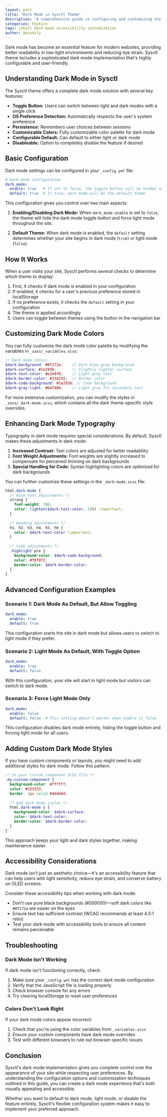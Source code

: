 ```yaml
---
layout: post
title: "Dark Mode in Sysctl Theme"
description: "A comprehensive guide to configuring and customizing the dark mode feature in your Sysctl Jekyll theme"
categories: Feature
tags: jekyll dark-mode accessibility customization
author: Awcodify
---
```


Dark mode has become an essential feature for modern websites, providing better readability in low-light environments and reducing eye strain. Sysctl theme includes a sophisticated dark mode implementation that's highly configurable and user-friendly.

<!--more-->

## Understanding Dark Mode in Sysctl

The Sysctl theme offers a complete dark mode solution with several key features:

- **Toggle Button:** Users can switch between light and dark modes with a single click
- **OS Preference Detection:** Automatically respects the user's system preference
- **Persistence:** Remembers user choices between sessions
- **Customizable Colors:** Fully customizable color palette for dark mode
- **Configurable Default:** Can default to either light or dark mode
- **Disableable:** Option to completely disable the feature if desired

## Basic Configuration

Dark mode settings can be configured in your `_config.yml` file:

```yaml
# Dark mode configuration
dark_mode:
  enable: true   # If set to false, the toggle button will be hidden and light mode forced
  default: true  # If true, dark mode will be the default theme
```

This configuration gives you control over two main aspects:

1. **Enabling/Disabling Dark Mode:** When `dark_mode.enable` is set to `false`, the theme will hide the dark mode toggle button and force light mode throughout the site.

2. **Default Theme:** When dark mode is enabled, the `default` setting determines whether your site begins in dark mode (`true`) or light mode (`false`).

## How It Works

When a user visits your site, Sysctl performs several checks to determine which theme to display:

1. First, it checks if dark mode is enabled in your configuration
2. If enabled, it checks for a user's previous preference stored in localStorage
3. If no preference exists, it checks the `default` setting in your configuration
4. The theme is applied accordingly
5. Users can toggle between themes using the button in the navigation bar

## Customizing Dark Mode Colors

You can fully customize the dark mode color palette by modifying the variables in `_sass/_variables.scss`:

```scss
// Dark mode colors
$dark-background: #0f172a;    // Dark blue-gray background
$dark-surface: #1e293b;       // Slightly lighter surface
$dark-text-color: #e2e8f0;    // Light gray text
$dark-border-color: #334155;  // Border color
$dark-code-background: #1e293b; // Code background
$dark-gray-light: #64748b;    // Light gray for secondary text
```

For more extensive customization, you can modify the styles in `_sass/_dark-mode.scss`, which contains all the dark theme-specific style overrides.

## Enhancing Dark Mode Typography

Typography in dark mode requires special considerations. By default, Sysctl makes these adjustments in dark mode:

1. **Increased Contrast:** Text colors are adjusted for better readability
2. **Font Weight Adjustments:** Font weights are slightly increased to compensate for perceived thinning on dark backgrounds
3. **Special Handling for Code:** Syntax highlighting colors are optimized for dark backgrounds

You can further customize these settings in the `_dark-mode.scss` file:

```scss
html.dark-mode {
  /* Base font adjustments */
  strong {
    font-weight: 700; 
    color: lighten($dark-text-color, 10%) !important;
  }
  
  /* Heading adjustments */
  h1, h2, h3, h4, h5, h6 {
    color: $dark-text-color !important;
  }
  
  /* Code adjustments */
  .highlight pre {
    background-color: $dark-code-background;
    color: #f8f8f2;
    border-color: $dark-border-color;
  }
}
```

## Advanced Configuration Examples

### Scenario 1: Dark Mode As Default, But Allow Toggling

```yaml
dark_mode:
  enable: true
  default: true
```

This configuration starts the site in dark mode but allows users to switch to light mode if they prefer.

### Scenario 2: Light Mode As Default, With Toggle Option

```yaml
dark_mode:
  enable: true
  default: false
```

With this configuration, your site will start in light mode but visitors can switch to dark mode.

### Scenario 3: Force Light Mode Only

```yaml
dark_mode:
  enable: false
  default: false  # This setting doesn't matter when enable is false
```

This configuration disables dark mode entirely, hiding the toggle button and forcing light mode for all users.

## Adding Custom Dark Mode Styles

If you have custom components or layouts, you might need to add additional styles for dark mode. Follow this pattern:

```scss
/* In your custom component SCSS file */
.my-custom-component {
  background-color: #ffffff;
  color: #333333;
  border: 1px solid #dddddd;
  
  /* Add dark mode styles */
  html.dark-mode & {
    background-color: $dark-surface;
    color: $dark-text-color;
    border-color: $dark-border-color;
  }
}
```

This approach keeps your light and dark styles together, making maintenance easier.

## Accessibility Considerations

Dark mode isn't just an aesthetic choice—it's an accessibility feature that can help users with light sensitivity, reduce eye strain, and conserve battery on OLED screens.

Consider these accessibility tips when working with dark mode:

- Don't use pure black backgrounds (#000000)—soft dark colors like `#0f172a` are easier on the eyes
- Ensure text has sufficient contrast (WCAG recommends at least 4.5:1 ratio)
- Test your dark mode with accessibility tools to ensure all content remains perceivable

## Troubleshooting

### Dark Mode Isn't Working

If dark mode isn't functioning correctly, check:

1. Make sure your `_config.yml` has the correct dark mode configuration
2. Verify that the JavaScript file is loading properly
3. Check browser console for any errors
4. Try clearing localStorage to reset user preferences

### Colors Don't Look Right

If your dark mode colors appear incorrect:

1. Check that you're using the color variables from `_variables.scss`
2. Ensure your custom components have dark mode overrides
3. Test with different browsers to rule out browser-specific issues

## Conclusion

Sysctl's dark mode implementation gives you complete control over the appearance of your site while respecting user preferences. By understanding the configuration options and customization techniques outlined in this guide, you can create a dark mode experience that's both visually appealing and accessible.

Whether you want to default to dark mode, light mode, or disable the feature entirely, Sysctl's flexible configuration system makes it easy to implement your preferred approach.